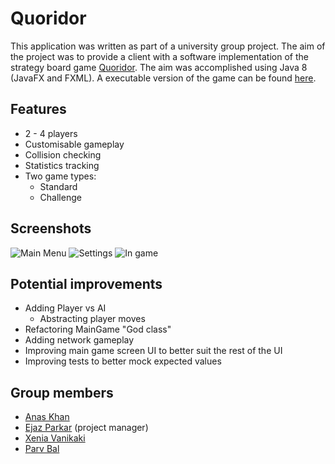 Quoridor
===================
This application was written as part of a university group project. The aim of the project was to provide a client with a software implementation of the strategy board game [Quoridor](https://en.wikipedia.org/wiki/Quoridor). The aim was accomplished using Java 8 (JavaFX and FXML). A executable version of the game can be found [here](https://github.com/Subby/Quoridor/releases/tag/v5.3).

Features
------------
* 2 - 4 players
* Customisable gameplay
* Collision checking
* Statistics tracking
* Two game types:
  * Standard
  * Challenge


Screenshots
-------------
![Main Menu](http://i.imgur.com/DhCH2Bg.png)
![Settings](http://i.imgur.com/mBPZGvq.png)
![In game](http://i.imgur.com/qWkgyAn.png)

Potential improvements 
-------------
* Adding Player vs AI
  * Abstracting player moves 
* Refactoring MainGame "God class"
* Adding network gameplay
* Improving main game screen UI to better suit the rest of the UI
* Improving tests to better mock expected values

Group members
-------------

 - [Anas Khan](https://github.com/khaniv0re)
 - [Ejaz Parkar](https://github.com/eparkar) (project manager)
 - [Xenia Vanikaki](https://github.com/vanikakp)
 - [Parv Bal](https://www.linkedin.com/in/parvinbal)